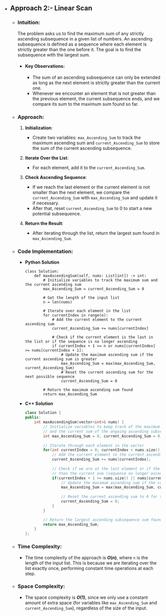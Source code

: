 - ## Approach 2:- Linear Scan
    - ### Intuition:
        The problem asks us to find the maximum sum of any strictly ascending subsequence in a given list of numbers. An ascending subsequence is defined as a sequence where each element is strictly greater than the one before it. The goal is to find the subsequence with the largest sum.

        - #### Key Observations:
            - The sum of an ascending subsequence can only be extended as long as the next element is strictly greater than the current one.
            - Whenever we encounter an element that is not greater than the previous element, the current subsequence ends, and we compare its sum to the maximum sum found so far.

    - ### Approach:
        1. **Initialization**:
            - Create two variables: `max_Ascending_Sum` to track the maximum ascending sum and `current_Ascending_Sum` to store the sum of the current ascending subsequence.

        2. **Iterate Over the List**:
            - For each element, add it to the `current_Ascending_Sum`.

        3. **Check Ascending Sequence**:
            - If we reach the last element or the current element is not smaller than the next element, we compare the `current_Ascending_Sum` with `max_Ascending_Sum` and update it if necessary.
            - After that, reset `current_Ascending_Sum` to 0 to start a new potential subsequence.

        4. **Return the Result**:
            - After iterating through the list, return the largest sum found in `max_Ascending_Sum`.

    - ### Code Implementation:
        - **Python Solution**
            ```python3 []
            class Solution:
                def maxAscendingSum(self, nums: List[int]) -> int:
                    # Initialize variables to track the maximum sum and the current ascending sum
                    max_Ascending_Sum = current_Ascending_Sum = 0
                    
                    # Get the length of the input list
                    n = len(nums)

                    # Iterate over each element in the list
                    for currentIndex in range(n):
                        # Add the current element to the current ascending sum
                        current_Ascending_Sum += nums[currentIndex]
                        
                        # Check if the current element is the last in the list or if the sequence is no longer ascending
                        if currentIndex + 1 >= n or nums[currentIndex] >= nums[currentIndex + 1]:
                            # Update the maximum ascending sum if the current ascending sum is greater
                            max_Ascending_Sum = max(max_Ascending_Sum, current_Ascending_Sum)
                            # Reset the current ascending sum for the next possible sequence
                            current_Ascending_Sum = 0
                    
                    # Return the maximum ascending sum found
                    return max_Ascending_Sum
            ```
        - **C++ Solution**
            ```cpp []
            class Solution {
            public:
                int maxAscendingSum(vector<int>& nums) {
                    // Initialize variables to keep track of the maximum ascending sum
                    // and the current sum of the ongoing ascending subsequence.
                    int max_Ascending_Sum = 0, current_Ascending_Sum = 0;
                    
                    // Iterate through each element in the vector
                    for(int currentIndex = 0; currentIndex < nums.size(); ++currentIndex) {
                        // Add the current element to the current ascending sum
                        current_Ascending_Sum += nums[currentIndex];
                        
                        // Check if we are at the last element or if the next element is not greater
                        // than the current one (sequence no longer ascending)
                        if(currentIndex + 1 >= nums.size() || nums[currentIndex] >= nums[currentIndex + 1]) {
                            // Update the maximum ascending sum if the current ascending sum is greater
                            max_Ascending_Sum = max(max_Ascending_Sum, current_Ascending_Sum);
                            
                            // Reset the current ascending sum to 0 for the next potential sequence
                            current_Ascending_Sum = 0;
                        }
                    }

                    // Return the largest ascending subsequence sum found
                    return max_Ascending_Sum;
                }
            };
            ```

    - ### Time Complexity:
        - The time complexity of the approach is **$O(n)$**, where `n` is the length of the input list. This is because we are iterating over the list exactly once, performing constant time operations at each step.

    - ### Space Complexity:
        - The space complexity is **$O(1)$**, since we only use a constant amount of extra space (for variables like `max_Ascending_Sum` and `current_Ascending_Sum`), regardless of the size of the input.